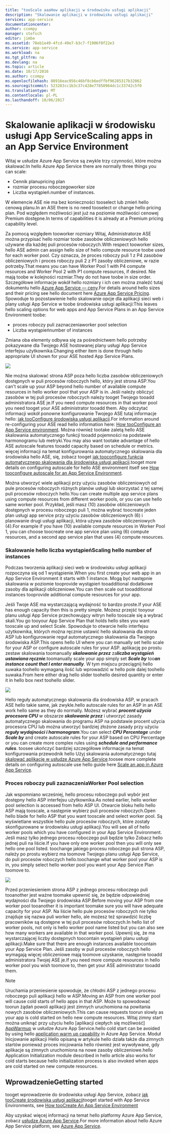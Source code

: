 ```yaml
---
title: "tooScale aaaHow aplikacji w środowisku usługi aplikacji"
description: "Skalowanie aplikacji w środowisku usługi aplikacji"
services: app-service
documentationcenter: 
author: ccompy
manager: stefsch
editor: jimbe
ms.assetid: 78eb1e49-4fcd-49e7-b3c7-f1906f0f22e3
ms.service: app-service
ms.workload: na
ms.tgt_pltfrm: na
ms.devlang: na
ms.topic: article
ms.date: 10/17/2016
ms.author: ccompy
ms.openlocfilehash: 08916eac056c46bf8cb6edffbf96285317b32062
ms.sourcegitcommit: 523283cc1b3c37c428e77850964dc1c33742c5f0
ms.translationtype: MT
ms.contentlocale: pl-PL
ms.lasthandoff: 10/06/2017
---
```

# <a name="scaling-apps-in-an-app-service-environment"></a><span data-ttu-id="21164-103">Skalowanie aplikacji w środowisku usługi App Service</span><span class="sxs-lookup"><span data-stu-id="21164-103">Scaling apps in an App Service Environment</span></span>
<span data-ttu-id="21164-104">Witaj w usłudze Azure App Service są zwykle trzy czynności, które można skalować:</span><span class="sxs-lookup"><span data-stu-id="21164-104">In hello Azure App Service there are normally three things you can scale:</span></span>

* <span data-ttu-id="21164-105">Cennik planu</span><span class="sxs-lookup"><span data-stu-id="21164-105">pricing plan</span></span>
* <span data-ttu-id="21164-106">rozmiar procesu roboczego</span><span class="sxs-lookup"><span data-stu-id="21164-106">worker size</span></span> 
* <span data-ttu-id="21164-107">Liczba wystąpień.</span><span class="sxs-lookup"><span data-stu-id="21164-107">number of instances.</span></span>

<span data-ttu-id="21164-108">W elemencie ASE nie ma bez konieczności tooselect lub zmień hello cenową planu.</span><span class="sxs-lookup"><span data-stu-id="21164-108">In an ASE there is no need tooselect or change hello pricing plan.</span></span>  <span data-ttu-id="21164-109">Pod względem możliwości jest już na poziomie możliwości cenowej Premium dostępne.</span><span class="sxs-lookup"><span data-stu-id="21164-109">In terms of capabilities it is already at a Premium pricing capability level.</span></span>  

<span data-ttu-id="21164-110">Za pomocą względem tooworker rozmiary Witaj, Administratorze ASE można przypisać hello rozmiar toobe zasobów obliczeniowych hello używane dla każdej puli procesów roboczych.</span><span class="sxs-lookup"><span data-stu-id="21164-110">With respect tooworker sizes, hello ASE admin can assign hello size of hello compute resource toobe used for each worker pool.</span></span>  <span data-ttu-id="21164-111">Czy oznacza, że proces roboczy puli 1 z P4 zasobów obliczeniowych i proces roboczy puli 2 z P1 zasoby obliczeniowe, w razie potrzeby.</span><span class="sxs-lookup"><span data-stu-id="21164-111">That means you can have Worker Pool 1 with P4 compute resources and Worker Pool 2 with P1 compute resources, if desired.</span></span>  <span data-ttu-id="21164-112">Nie mają toobe w kolejności rozmiar.</span><span class="sxs-lookup"><span data-stu-id="21164-112">They do not have toobe in size order.</span></span>  <span data-ttu-id="21164-113">Szczegółowe informacje wokół hello rozmiary i ich cen można znaleźć tutaj dokumentu hello [Azure App Service — ceny][AppServicePricing].</span><span class="sxs-lookup"><span data-stu-id="21164-113">For details around hello sizes and their pricing see hello document here [Azure App Service Pricing][AppServicePricing].</span></span>  <span data-ttu-id="21164-114">Spowoduje to pozostawienie hello skalowanie opcje dla aplikacji sieci web i plany usługi App Service w toobe środowiska usługi aplikacji:</span><span class="sxs-lookup"><span data-stu-id="21164-114">This leaves hello scaling options for web apps and App Service Plans in an App Service Environment toobe:</span></span>

* <span data-ttu-id="21164-115">proces roboczy puli zaznaczenia</span><span class="sxs-lookup"><span data-stu-id="21164-115">worker pool selection</span></span>
* <span data-ttu-id="21164-116">Liczba wystąpień</span><span class="sxs-lookup"><span data-stu-id="21164-116">number of instances</span></span>

<span data-ttu-id="21164-117">Zmiana oba elementy odbywa się za pośrednictwem hello potrzeby pokazywane dla Twojego ASE hostowanej plany usługi App Service interfejsu użytkownika.</span><span class="sxs-lookup"><span data-stu-id="21164-117">Changing either item is done through hello appropriate UI shown for your ASE hosted App Service Plans.</span></span>  

![][1]

<span data-ttu-id="21164-118">Nie można skalować strona ASP poza hello liczba zasobów obliczeniowych dostępnych w puli procesów roboczych hello, który jest strona ASP.</span><span class="sxs-lookup"><span data-stu-id="21164-118">You can't scale up your ASP beyond hello number of available compute resources in hello worker pool that your ASP is in.</span></span>  <span data-ttu-id="21164-119">Jeśli należy obliczyć zasobów w tej puli procesów roboczych należy tooget Twojego tooadd administratora ASE je.</span><span class="sxs-lookup"><span data-stu-id="21164-119">If you need compute resources in that worker pool you need tooget your ASE administrator tooadd them.</span></span>  <span data-ttu-id="21164-120">Aby odczytać informacji wokół ponowne konfigurowanie Twojego ASE tutaj informacje hello: [jak tooConfigure środowiska usługi aplikacji][HowtoConfigureASE].</span><span class="sxs-lookup"><span data-stu-id="21164-120">For information around re-configuring your ASE read hello information here: [How tooConfigure an App Service environment][HowtoConfigureASE].</span></span>  <span data-ttu-id="21164-121">Można również tootake zaletą hello ASE skalowania automatycznego funkcji tooadd pojemności na podstawie harmonogramu lub metryki.</span><span class="sxs-lookup"><span data-stu-id="21164-121">You may also want tootake advantage of hello ASE autoscale features tooadd capacity based on schedule or metrics.</span></span>  <span data-ttu-id="21164-122">więcej informacji na temat konfigurowania automatycznego skalowania dla środowiska hello ASE, się, zobacz tooget [jak tooconfigure funkcja automatycznego skalowania dla środowiska usługi aplikacji][ASEAutoscale].</span><span class="sxs-lookup"><span data-stu-id="21164-122">tooget more details on configuring autoscale for hello ASE environment itself see [How tooconfigure autoscale for an App Service Environment][ASEAutoscale].</span></span>

<span data-ttu-id="21164-123">Można utworzyć wiele aplikacji przy użyciu zasobów obliczeniowych od pule procesów roboczych różnych planów usługi lub skorzystać z tej samej puli procesów roboczych hello.</span><span class="sxs-lookup"><span data-stu-id="21164-123">You can create multiple app service plans using compute resources from different worker pools, or you can use hello same worker pool.</span></span>  <span data-ttu-id="21164-124">Przykład, jeśli masz (10) zasobów obliczeniowych dostępnych w procesu roboczego puli 1, można wybrać toocreate jeden plan usługi app service przy użyciu zasobów obliczeniowych (6) i planowanie drugi usługi aplikacji, która używa zasobów obliczeniowych (4).</span><span class="sxs-lookup"><span data-stu-id="21164-124">For example if you have (10) available compute resources in Worker Pool 1, you can choose toocreate one app service plan using (6) compute resources, and a second app service plan that uses (4) compute resources.</span></span>

### <a name="scaling-hello-number-of-instances"></a><span data-ttu-id="21164-125">Skalowanie hello liczba wystąpień</span><span class="sxs-lookup"><span data-stu-id="21164-125">Scaling hello number of instances</span></span>
<span data-ttu-id="21164-126">Podczas tworzenia aplikacji sieci web w środowisku usługi aplikacji rozpoczyna się od 1 wystąpienie.</span><span class="sxs-lookup"><span data-stu-id="21164-126">When you first create your web app in an App Service Environment it starts with 1 instance.</span></span>  <span data-ttu-id="21164-127">Mogą być następnie skalowania w poziomie tooprovide wystąpień tooadditional dodatkowe zasoby dla aplikacji obliczeniowe.</span><span class="sxs-lookup"><span data-stu-id="21164-127">You can then scale out tooadditional instances tooprovide additional compute resources for your app.</span></span>   

<span data-ttu-id="21164-128">Jeśli Twoje ASE ma wystarczającą wydajność to bardzo proste.</span><span class="sxs-lookup"><span data-stu-id="21164-128">If your ASE has enough capacity then this is pretty simple.</span></span>  <span data-ttu-id="21164-129">Możesz przejść tooyour planu usługi App Service przechowujący witryn hello tooscale się a wybrać skali.</span><span class="sxs-lookup"><span data-stu-id="21164-129">You go tooyour App Service Plan that holds hello sites you want tooscale up and select Scale.</span></span>  <span data-ttu-id="21164-130">Spowoduje to otwarcie hello interfejsu użytkownika, których można ręcznie ustawić hello skalowania dla strona ASP lub konfigurowanie reguł automatycznego skalowania dla Twojego środowiska ASP.</span><span class="sxs-lookup"><span data-stu-id="21164-130">This opens hello UI where you can manually set hello scale for your ASP or configure autoscale rules for your ASP.</span></span>  <span data-ttu-id="21164-131">aplikację po prostu zestaw skalowania toomanually ***skalowanie przez*** za***liczba wystąpień ustawiana ręcznie***.</span><span class="sxs-lookup"><span data-stu-id="21164-131">toomanually scale your app simply set ***Scale by*** too***an instance count that I enter manually***.</span></span>  <span data-ttu-id="21164-132">W tym miejscu przeciągnij hello suwaka toohello wymaganą ilość lub wprowadzić w hello pole dalej toohello suwaka.</span><span class="sxs-lookup"><span data-stu-id="21164-132">From here either drag hello slider toohello desired quantity or enter it in hello box next toohello slider.</span></span>  

![][2] 

<span data-ttu-id="21164-133">Hello reguły automatycznego skalowania dla środowiska ASP, w pracach ASE hello takie same, jak zwykle.</span><span class="sxs-lookup"><span data-stu-id="21164-133">hello autoscale rules for an ASP in an ASE work hello same as they do normally.</span></span>  <span data-ttu-id="21164-134">Możesz wybrać ***procent użycia procesora CPU*** w obszarze ***skalowanie przez*** i utworzyć zasady automatycznego skalowania do programu ASP na podstawie procent użycia procesora CPU lub można utworzyć bardziej złożone zasady przy użyciu ***reguły wydajności i harmonogram***.</span><span class="sxs-lookup"><span data-stu-id="21164-134">You can select ***CPU Percentage*** under ***Scale by*** and create autoscale rules for your ASP based on CPU Percentage or you can create more complex rules using ***schedule and performance rules***.</span></span>  <span data-ttu-id="21164-135">toosee ukończyć bardziej szczegółowe informacje na temat konfigurowania przewodnik hello Użyj skalowania automatycznego tutaj [skalować aplikację w usłudze Azure App Service][AppScale].</span><span class="sxs-lookup"><span data-stu-id="21164-135">toosee more complete details on configuring autoscale use hello guide here [Scale an app in Azure App Service][AppScale].</span></span> 

### <a name="worker-pool-selection"></a><span data-ttu-id="21164-136">Proces roboczy puli zaznaczenia</span><span class="sxs-lookup"><span data-stu-id="21164-136">Worker Pool selection</span></span>
<span data-ttu-id="21164-137">Jak wspomniano wcześniej, hello procesu roboczego puli wybór jest dostępny hello ASP interfejsu użytkownika.</span><span class="sxs-lookup"><span data-stu-id="21164-137">As noted earlier, hello worker pool selection is accessed from hello ASP UI.</span></span>  <span data-ttu-id="21164-138">Otwarcie bloku hello hello ASP mają tooscale, a następnie wybierz puli procesów roboczych.</span><span class="sxs-lookup"><span data-stu-id="21164-138">Open hello blade for hello ASP that you want tooscale and select worker pool.</span></span>  <span data-ttu-id="21164-139">Są wyświetlane wszystkie hello pule procesów roboczych, które zostały skonfigurowane w środowisku usługi aplikacji.</span><span class="sxs-lookup"><span data-stu-id="21164-139">You will see all of hello worker pools which you have configured in your App Service Environment.</span></span>  <span data-ttu-id="21164-140">Jeśli masz tylko jednego procesu roboczego puli będzie tylko Zobacz hello jednej puli na liście.</span><span class="sxs-lookup"><span data-stu-id="21164-140">If you have only one worker pool then you will only see hello one pool listed.</span></span>  <span data-ttu-id="21164-141">toochange jakiego procesu roboczego puli strona ASP, należy po prostu wybierz ma toomove Twojego planu usługi App Service, do puli procesów roboczych hello.</span><span class="sxs-lookup"><span data-stu-id="21164-141">toochange what worker pool your ASP is in, you simply select hello worker pool you want your App Service Plan toomove to.</span></span>  

![][3]

<span data-ttu-id="21164-142">Przed przeniesieniem strona ASP z jednego procesu roboczego puli tooanother jest ważne toomake upewnić się, że będzie odpowiedniej wydajności dla Twojego środowiska ASP.</span><span class="sxs-lookup"><span data-stu-id="21164-142">Before moving your ASP from one worker pool tooanother it is important toomake sure you will have adequate capacity for your ASP.</span></span>  <span data-ttu-id="21164-143">Na liście hello pule procesów roboczych nie tylko znajduje się nazwa puli worker hello, ale możesz też sprawdzić liczbę pracowników są dostępne w tej puli procesów roboczych.</span><span class="sxs-lookup"><span data-stu-id="21164-143">In hello list of worker pools, not only is hello worker pool name listed but you can also see how many workers are available in that worker pool.</span></span>  <span data-ttu-id="21164-144">Upewnij się, że ma wystarczającej liczby dostępnych toocontain wystąpień planu usługi aplikacji.</span><span class="sxs-lookup"><span data-stu-id="21164-144">Make sure that there are enough instances available toocontain your App Service Plan.</span></span>  <span data-ttu-id="21164-145">Jeśli zasoby w puli procesów roboczych hello wymagają więcej obliczeniowe mają toomove uzyskanie, następnie tooadd administratora Twojej ASE je.</span><span class="sxs-lookup"><span data-stu-id="21164-145">If you need more compute resources in hello worker pool you wish toomove to, then get your ASE administrator tooadd them.</span></span>  

> [!NOTE]
> <span data-ttu-id="21164-146">Uruchamia przeniesienie spowoduje, że chłodni ASP z jednego procesu roboczego puli aplikacji hello w ASP.</span><span class="sxs-lookup"><span data-stu-id="21164-146">Moving an ASP from one worker pool will cause cold starts of hello apps in that ASP.</span></span>  <span data-ttu-id="21164-147">Może to spowodować toorun żądań powoli aplikacji jest zimnych uruchomiona na powitania nowych zasobów obliczeniowych.</span><span class="sxs-lookup"><span data-stu-id="21164-147">This can cause requests toorun slowly as your app is cold started on hello new compute resources.</span></span>  <span data-ttu-id="21164-148">Witaj zimny start można uniknąć przy użyciu hello [aplikacji ciepłych się możliwość] [ AppWarmup] w usłudze Azure App Service.</span><span class="sxs-lookup"><span data-stu-id="21164-148">hello cold start can be avoided by using hello [application warm up capability][AppWarmup] in Azure App Service.</span></span>  <span data-ttu-id="21164-149">Moduł Inicjowanie aplikacji Hello opisaną w artykule hello działa także dla zimnych startów ponieważ proces inicjowania hello również jest wywoływane, gdy aplikacje są zimnych uruchomiona na nowe zasoby obliczeniowe.</span><span class="sxs-lookup"><span data-stu-id="21164-149">hello Application Initialization module described in hello article also works for cold starts because hello initialization process is also invoked when apps are cold started on new compute resources.</span></span> 
> 
> 

## <a name="getting-started"></a><span data-ttu-id="21164-150">Wprowadzenie</span><span class="sxs-lookup"><span data-stu-id="21164-150">Getting started</span></span>
<span data-ttu-id="21164-151">tooget wprowadzenie do środowiska usługi App Service, zobacz [jak tooCreate środowiska usługi aplikacji][HowtoCreateASE]</span><span class="sxs-lookup"><span data-stu-id="21164-151">tooget started with App Service Environments, see [How tooCreate An App Service Environment][HowtoCreateASE]</span></span>

<span data-ttu-id="21164-152">Aby uzyskać więcej informacji na temat hello platformy Azure App Service, zobacz [usłudze Azure App Service][AzureAppService].</span><span class="sxs-lookup"><span data-stu-id="21164-152">For more information about hello Azure App Service platform, see [Azure App Service][AzureAppService].</span></span>

<!--Image references-->
[1]: ./media/app-service-web-scale-a-web-app-in-an-app-service-environment/aseappscale-aspblade.png
[2]: ./media/app-service-web-scale-a-web-app-in-an-app-service-environment/aseappscale-manualscale.png
[3]: ./media/app-service-web-scale-a-web-app-in-an-app-service-environment/aseappscale-sizescale.png

<!--Links-->
[WhatisASE]: http://azure.microsoft.com/documentation/articles/app-service-app-service-environment-intro/
[ScaleWebapp]: http://azure.microsoft.com/documentation/articles/web-sites-scale/
[HowtoCreateASE]: http://azure.microsoft.com/documentation/articles/app-service-web-how-to-create-an-app-service-environment/
[HowtoConfigureASE]: http://azure.microsoft.com/documentation/articles/app-service-web-configure-an-app-service-environment/
[CreateWebappinASE]: http://azure.microsoft.com/documentation/articles/app-service-web-how-to-create-a-web-app-in-an-ase/
[Appserviceplans]: http://azure.microsoft.com/documentation/articles/azure-web-sites-web-hosting-plans-in-depth-overview/
[AppServicePricing]: http://azure.microsoft.com/pricing/details/app-service/ 
[AzureAppService]: http://azure.microsoft.com/documentation/articles/app-service-value-prop-what-is/
[ASEAutoscale]: http://azure.microsoft.com/documentation/articles/app-service-environment-auto-scale/
[AppScale]: http://azure.microsoft.com/documentation/articles/web-sites-scale/
[AppWarmup]: http://ruslany.net/2015/09/how-to-warm-up-azure-web-app-during-deployment-slots-swap/
